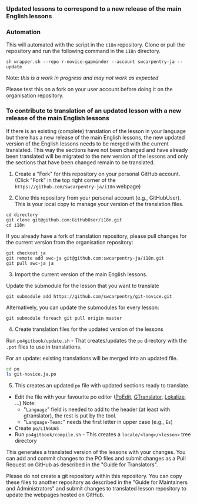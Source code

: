 ### Updated lessons to correspond to a new release of the main English lessons

### Automation

This will automated with the script in the `i18n` repository. Clone or pull the repository and run the following command in the `i18n` directory.

```
sh wrapper.sh --repo r-novice-gapminder --account swcarpentry-ja --update
```

Note: *this is a work in progress and may not work as expected*

Please test this on a fork on your user account before doing it on the organisation repository.

### To contribute to translation of an updated lesson with a new release of the main English lessons

If there is an existing (complete) translation of the lesson in your language but
  there has a new release of the main English lessons, the new updated version
  of the English lessons needs to be merged with the current translated. This way
  the sections have not been changed and have already been translated will be migrated
  to the new version of the lessons and only the sections that have been changed remain
  to be translated.

1. Create a "Fork" for this repository on your personal GitHub account. (Click "Fork" in the top right
  corner of the `https://github.com/swcarpentry-ja/i18n` webpage)

2. Clone this repository from your personal account (e.g., GitHubUser). This is your local copy to manage your version of
 the translation files.

```
cd directory
git clone git@github.com:GitHubUser/i18n.git
cd i18n
```

If you already have a fork of translation repository, please pull changes for the current
   version from the organisation repository:

```
git checkout ja
git remote add swc-ja git@github.com:swcarpentry-ja/i18n.git
git pull swc-ja ja
```

3. Import the current version of the main English lessons.

Update the submodule for the lesson that you want to translate

```
git submodule add https://github.com/swcarpentry/git-novice.git
```

Alternatively, you can update the submodules for every lesson:

```
git submodule foreach git pull origin master
```

4. Create translation files for the updated version of the lessons

Run `po4gitbook/update.sh` - That creates/updates the `po` directory with the `.pot` files to use in translations.

For an update: existing translations will be merged into an updated file.
```bash
cd po
ls git-novice.ja.po
```

5. This creates an updated `po` file with updated sections ready to translate.


 - Edit the file with your favourite po editor ([PoEdit](http://www.poedit.net),
 [GTranslator](https://wiki.gnome.org/Apps/Gtranslator), [Lokalize](https://userbase.kde.org/Lokalize), ...)
   Note:
    - "`Language`" field is needed to add to the header (at least with gtranslator), the rest is put by the tool.
    - "`Language-Team:`" needs the first letter in upper case (e.g., `Es`)
 - Create `po/LINGUAS`
 - Run `po4gitbook/compile.sh` - This creates a `locale/<lang>/<lesson>` tree directory

This generates a translated version of the lessons with your changes. You can add and commit
  changes to the PO files and submit changes as a Pull Request on GitHub as described in the
  "Guide for Translators".

 Please do not create a git repository within this repository. You can copy these files to another repository
 as described in the "Guide for Maintainers and Administrators" and submit changes to translated
 lesson repository to update the webpages hosted on GitHub.
